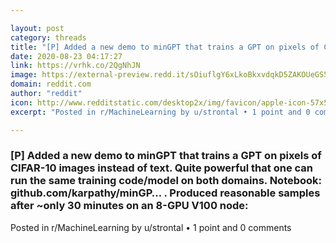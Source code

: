 ```yaml
---

layout: post
category: threads
title: "[P] Added a new demo to minGPT that trains a GPT on pixels of CIFAR-10 images instead of text. Quite powerful that one can run the same training code/model on both domains. Notebook: github.com/karpathy/minGP… . Produced reasonable samples after ~only 30 minutes on an 8-GPU V100 node:"
date: 2020-08-23 04:17:27
link: https://vrhk.co/2QgNhJN
image: https://external-preview.redd.it/sOiuflgY6xLkoBkxvdqkD5ZAKOUeGS5_wivUzUelpNY.jpg?width=140&height=69&auto=webp&crop=140:69,smart&s=e56723e7c2c4bafabdae01c0cc267e404340173c
domain: reddit.com
author: "reddit"
icon: http://www.redditstatic.com/desktop2x/img/favicon/apple-icon-57x57.png
excerpt: "Posted in r/MachineLearning by u/strontal • 1 point and 0 comments"

---
```


### [P] Added a new demo to minGPT that trains a GPT on pixels of CIFAR-10 images instead of text. Quite powerful that one can run the same training code/model on both domains. Notebook: github.com/karpathy/minGP… . Produced reasonable samples after ~only 30 minutes on an 8-GPU V100 node:

Posted in r/MachineLearning by u/strontal • 1 point and 0 comments